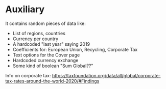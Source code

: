 # Auxiliary

It contains random pieces of data like:
- List of regions, countries
- Currency per country
- A hardcoded "last year" saying 2019
- Coefficients for: European Union, Recycling, Corporate Tax
- Text options for the Cover page
- Hardcoded currency exchange
- Some kind of boolean "Sum Global??"

Info on corporate tax: https://taxfoundation.org/data/all/global/corporate-tax-rates-around-the-world-2020/#Findings
